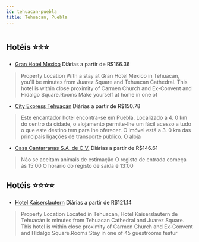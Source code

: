 ```yaml
---
id: tehuacan-puebla
title: Tehuacan, Puebla
---
```


<center><img src="https://assets.cosmos-data.com/1/03091ab14d52d5a4491176cfabc8fd51/463404.jpg" alt="" /></center>


## Hotéis ⭐️⭐️⭐️

-    [Gran Hotel Mexico](https://www.hurb.com/aud/https://www.hurb.com/hoteis/tehuacan/gran-hotel-mexico-JNP-JP932790?cmp=18055) Diárias a partir de R$166.36
   > Property Location With a stay at Gran Hotel Mexico in Tehuacan, you&apos;ll be minutes from Juarez Square and Tehuacan Cathedral. This hotel is within close proximity of Carmen Church and Ex-Convent and Hidalgo Square.Rooms Make yourself at home in one of
-    [City Express Tehuacán](https://www.hurb.com/aud/https://www.hurb.com/hoteis/tehuacan/city-express-tehuacan-JNP-JP242194?cmp=18055) Diárias a partir de R$150.78
   > Este encantador hotel encontra-se em Puebla. Localizado a 4. 0 km do centro da cidade, o alojamento permite-lhe um fácil acesso a tudo o que este destino tem para lhe oferecer. O imóvel está a 3. 0 km das principais ligações de transporte público. O aloja
-    [Casa Cantarranas S.A. de C.V.](https://www.hurb.com/aud/https://www.hurb.com/hoteis/tehuacan/casa-cantarranas-s-a-de-c-v-JNP-JP00012D?cmp=18055) Diárias a partir de R$146.61
   > Não se aceitam animais de estimação  O registo de entrada começa às 15:00  O horário do registo de saída é 13:00

## Hotéis ⭐️⭐️⭐️⭐️

-    [Hotel Kaiserslautern](https://www.hurb.com/aud/https://www.hurb.com/hoteis/tehuacan/hotel-kaiserslautern-JNP-JP359937?cmp=18055) Diárias a partir de R$121.14
   > Property Location Located in Tehuacan, Hotel Kaiserslautern de Tehuacàn is minutes from Tehuacan Cathedral and Juarez Square. This hotel is within close proximity of Carmen Church and Ex-Convent and Hidalgo Square.Rooms Stay in one of 45 guestrooms featur
